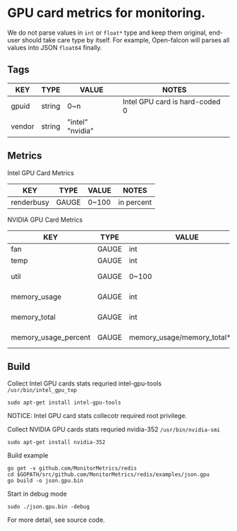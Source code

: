 # GPU card metrics for monitoring.

We do not parse values in `int` or `float*` type and keep them original, end-user should take care type by itself.
For example, Open-falcon will parses all values into JSON `float64` finally.


## Tags

| KEY | TYPE | VALUE | NOTES |
|-----|------|-------|-------|
| gpuid | string | 0~n | Intel GPU card is hard-coded 0 |
| vendor | string | "intel" "nvidia" |

## Metrics

Intel GPU Card Metrics

| KEY | TYPE | VALUE | NOTES |
|-----|------|-------|-------|
| renderbusy | GAUGE | 0~100 | in percent |


NVIDIA GPU Card Metrics

| KEY | TYPE | VALUE | NOTES |
|-----|------|-------|-------|
| fan | GAUGE | int  |
| temp | GAUGE | int  |
| util | GAUGE | 0~100  | in percent |
| memory_usage | GAUGE | int | in bytes |
| memory_total | GAUGE | int | in bytes |
| memory_usage_percent | GAUGE  | memory_usage/memory_total*100 | in percent |

## Build

Collect Intel GPU cards stats requried intel-gpu-tools `/usr/bin/intel_gpu_top`
 
    sudo apt-get install intel-gpu-tools


NOTICE: Intel GPU card stats collecotr required root privilege.


Collect NVIDIA GPU cards stats requried nvidia-352 `/usr/bin/nvidia-smi`
 
    sudo apt-get install nvidia-352


Build example

	go get -v github.com/MonitorMetrics/redis
	cd $GOPATH/src/github.com/MonitorMetrics/redis/examples/json.gpu
	go build -o json.gpu.bin


Start in debug mode

	sudo ./json.gpu.bin -debug

For more detail, see source code.
